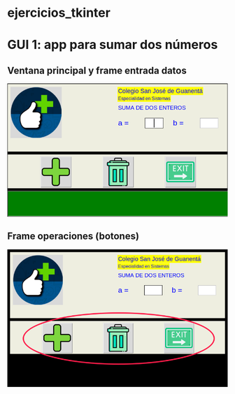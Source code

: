  # ejercicios_tkinter

 # GUI 1: app para sumar dos números

 ## Ventana principal y frame entrada datos

 ![ventana principal y frame entrada](ventana_principal.png "Ventana principal y frame entrada")


  ## Frame operaciones (botones)

  ![Frame operaciones](frame_operaciones.png "Frame operaciones")